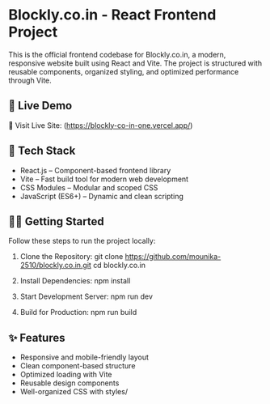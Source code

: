 # Blockly.co.in - React Frontend Project

This is the official frontend codebase for Blockly.co.in, a modern, responsive website built using React and Vite. The project is structured with reusable components, organized styling, and optimized performance through Vite.

## 🚀 Live Demo

🔗 Visit Live Site: (https://blockly-co-in-one.vercel.app/)



## 🧩 Tech Stack

- React.js – Component-based frontend library
- Vite – Fast build tool for modern web development
- CSS Modules – Modular and scoped CSS
- JavaScript (ES6+) – Dynamic and clean scripting

## 🧑‍💻 Getting Started

Follow these steps to run the project locally:

1. Clone the Repository:
   git clone https://github.com/mounika-2510/blockly.co.in.git
   cd blockly.co.in

2. Install Dependencies:
   npm install

3. Start Development Server:
   npm run dev

4. Build for Production:
   npm run build


## ✨ Features

- Responsive and mobile-friendly layout
- Clean component-based structure
- Optimized loading with Vite
- Reusable design components
- Well-organized CSS with styles/




